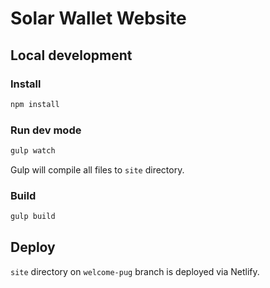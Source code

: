 # Solar Wallet Website

## Local development

### Install

```sh
npm install
```

### Run dev mode
 
```sh
gulp watch
```

Gulp will compile all files to `site` directory. 

### Build
```sh
gulp build
```


## Deploy

`site` directory on `welcome-pug` branch is deployed via Netlify. 


